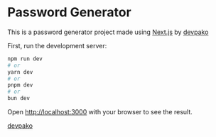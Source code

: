 # Password Generator

This is a password generator project made using [Next.js](https://nextjs.org/) by [devpako](https://github.com/devpakko)

First, run the development server:

```bash
npm run dev
# or
yarn dev
# or
pnpm dev
# or
bun dev
```

Open [http://localhost:3000](http://localhost:3000) with your browser to see the result.

[devpako](https://github.com/devpakko)

